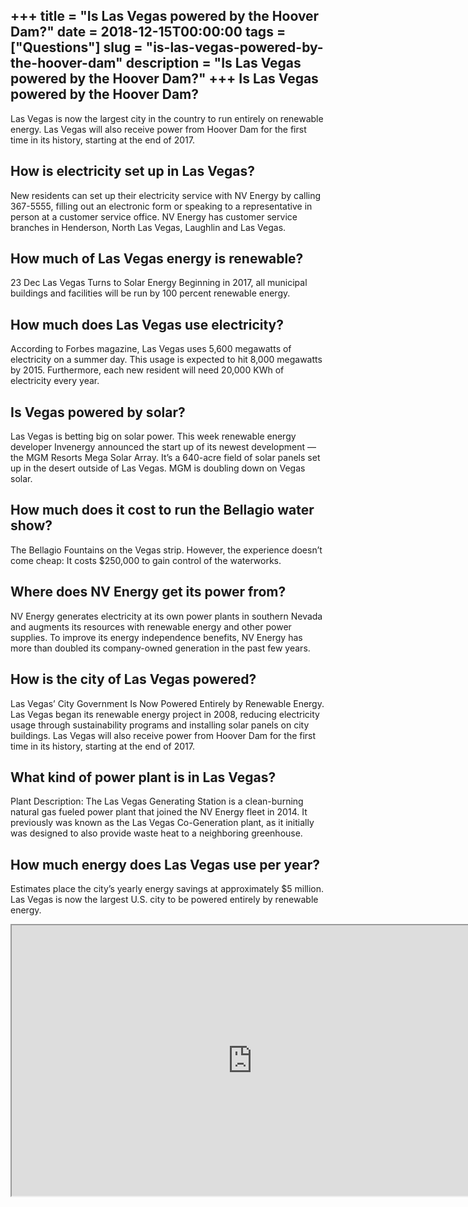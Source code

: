 +++
title = "Is Las Vegas powered by the Hoover Dam?"
date = 2018-12-15T00:00:00
tags = ["Questions"]
slug = "is-las-vegas-powered-by-the-hoover-dam"
description = "Is Las Vegas powered by the Hoover Dam?"
+++
Is Las Vegas powered by the Hoover Dam?
---------------------------------------

Las Vegas is now the largest city in the country to run entirely on renewable energy. Las Vegas will also receive power from Hoover Dam for the first time in its history, starting at the end of 2017.

How is electricity set up in Las Vegas?
---------------------------------------

New residents can set up their electricity service with NV Energy by calling 367-5555, filling out an electronic form or speaking to a representative in person at a customer service office. NV Energy has customer service branches in Henderson, North Las Vegas, Laughlin and Las Vegas.

How much of Las Vegas energy is renewable?
------------------------------------------

23 Dec Las Vegas Turns to Solar Energy Beginning in 2017, all municipal buildings and facilities will be run by 100 percent renewable energy.

How much does Las Vegas use electricity?
----------------------------------------

According to Forbes magazine, Las Vegas uses 5,600 megawatts of electricity on a summer day. This usage is expected to hit 8,000 megawatts by 2015. Furthermore, each new resident will need 20,000 KWh of electricity every year.

Is Vegas powered by solar?
--------------------------

Las Vegas is betting big on solar power. This week renewable energy developer Invenergy announced the start up of its newest development — the MGM Resorts Mega Solar Array. It’s a 640-acre field of solar panels set up in the desert outside of Las Vegas. MGM is doubling down on Vegas solar.

How much does it cost to run the Bellagio water show?
-----------------------------------------------------

The Bellagio Fountains on the Vegas strip. However, the experience doesn’t come cheap: It costs $250,000 to gain control of the waterworks.

Where does NV Energy get its power from?
----------------------------------------

NV Energy generates electricity at its own power plants in southern Nevada and augments its resources with renewable energy and other power supplies. To improve its energy independence benefits, NV Energy has more than doubled its company-owned generation in the past few years.

How is the city of Las Vegas powered?
-------------------------------------

Las Vegas’ City Government Is Now Powered Entirely by Renewable Energy. Las Vegas began its renewable energy project in 2008, reducing electricity usage through sustainability programs and installing solar panels on city buildings. Las Vegas will also receive power from Hoover Dam for the first time in its history, starting at the end of 2017.

What kind of power plant is in Las Vegas?
-----------------------------------------

Plant Description: The Las Vegas Generating Station is a clean-burning natural gas fueled power plant that joined the NV Energy fleet in 2014. It previously was known as the Las Vegas Co-Generation plant, as it initially was designed to also provide waste heat to a neighboring greenhouse.

How much energy does Las Vegas use per year?
--------------------------------------------

Estimates place the city’s yearly energy savings at approximately $5 million. Las Vegas is now the largest U.S. city to be powered entirely by renewable energy.

<iframe allow="accelerometer; autoplay; clipboard-write; encrypted-media; gyroscope; picture-in-picture" allowfullscreen="" class="__youtube_prefs__  epyt-is-override  no-lazyload" data-no-lazy="1" data-origheight="433" data-origwidth="770" data-skipgform_ajax_framebjll="" height="433" id="_ytid_29769" loading="lazy" src="https://www.youtube.com/embed/aHzltu6Tvl8?enablejsapi=1&autoplay=0&cc_load_policy=0&cc_lang_pref=&iv_load_policy=1&loop=0&modestbranding=0&rel=1&fs=1&playsinline=0&autohide=2&theme=dark&color=red&controls=1&" title="YouTube player" width="770"></iframe>